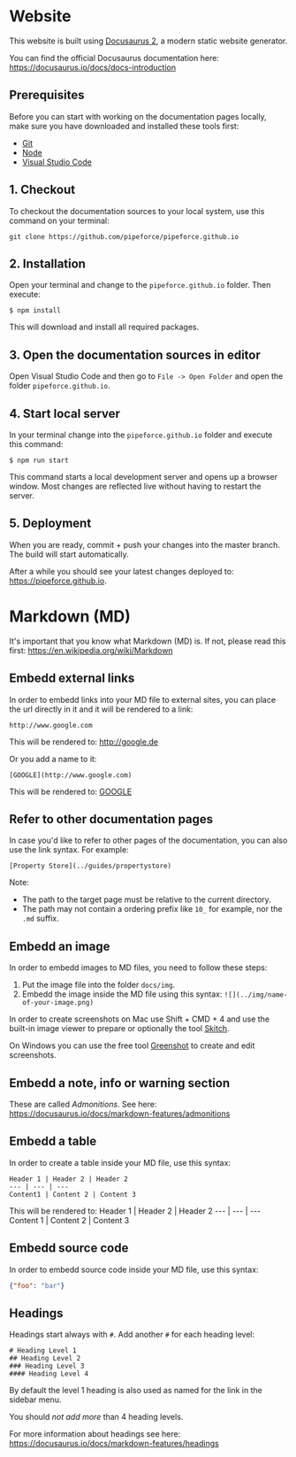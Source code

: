 # Website 

This website is built using [Docusaurus 2](https://docusaurus.io/), a modern static website generator.

You can find the official Docusaurus documentation here: https://docusaurus.io/docs/docs-introduction

## Prerequisites
Before you can start with working on the documentation pages locally, make sure you have downloaded and installed these tools first:

- [Git](https://github.com/git-guides/install-git)
- [Node](https://nodejs.org/en/download/)
- [Visual Studio Code](https://code.visualstudio.com/download)

## 1. Checkout
To checkout the documentation sources to your local system, use this command on your terminal:
```
git clone https://github.com/pipeforce/pipeforce.github.io
```

## 2. Installation
Open your terminal and change to the ``pipeforce.github.io`` folder. Then execute:

```
$ npm install
```
This will download and install all required packages.

## 3. Open the documentation sources in editor

Open Visual Studio Code and then go to ``File -> Open Folder`` and open the folder ``pipeforce.github.io``.


## 4. Start local server

In your terminal change into the ``pipeforce.github.io`` folder and execute this command:

```
$ npm run start
```

This command starts a local development server and opens up a browser window. Most changes are reflected live without having to restart the server.

## 5. Deployment

When you are ready, commit + push your changes into the master branch.
The build will start automatically.

After a while you should see your latest changes deployed to: https://pipeforce.github.io.


# Markdown (MD)

It's important that you know what Markdown (MD) is. If not, please read this first: https://en.wikipedia.org/wiki/Markdown

## Embedd external links

In order to embedd links into your MD file to external sites, you can place the url directly in it and it will be rendered to a link:

```
http://www.google.com
```
This will be rendered to: http://google.de

Or you add a name to it:

```
[GOOGLE](http://www.google.com)
```
This will be rendered to: [GOOGLE](http://www.google.com) 

## Refer to other documentation pages

In case you'd like to refer to other pages of the documentation, you can also use the link syntax. For example:

```
[Property Store](../guides/propertystore)
```

Note:
 - The path to the target page must be relative to the current directory.
 - The path may not contain a ordering prefix like ``10_`` for example, nor the ``.md`` suffix.


## Embedd an image

In order to embedd images to MD files, you need to follow these steps:

  1. Put the image file into the folder ``docs/img``.
  2. Embedd the image inside the MD file using this syntax: ``![](../img/name-of-your-image.png)``

In order to create screenshots on Mac use Shift + CMD + 4 and use the built-in image viewer to prepare or optionally the tool [Skitch](https://apps.apple.com/de/app/skitch/id425955336).

On Windows you can use the free tool [Greenshot](https://getgreenshot.org/downloads/) to create and edit screenshots.

## Embedd a note, info or warning section

These are called *Admonitions*. See here: https://docusaurus.io/docs/markdown-features/admonitions

## Embedd a table

In order to create a table inside your MD file, use this syntax:

```
Header 1 | Header 2 | Header 2
--- | --- | ---
Content1 | Content 2 | Content 3
```
This will be rendered to:
Header 1 | Header 2 | Header 2
--- | --- | ---
Content 1 | Content 2 | Content 3

## Embedd source code

In order to embedd source code inside your MD file, use this syntax:

```json
{"foo": "bar"}
```


## Headings

Headings start always with ``#``. Add another ``#`` for each heading level:

```
# Heading Level 1
## Heading Level 2
### Heading Level 3
#### Heading Level 4
```

By default the level 1 heading is also used as named for the link in the sidebar menu.

You should *not add more* than 4 heading levels.


For more information about headings see here:
https://docusaurus.io/docs/markdown-features/headings






